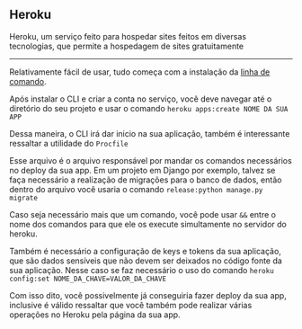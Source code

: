 ## Heroku

Heroku, um serviço feito para hospedar sites feitos em diversas tecnologias, que permite a hospedagem de sites gratuitamente

------

Relativamente fácil de usar, tudo começa com a instalação da [linha de comando](https://devcenter.heroku.com/articles/heroku-cli#install-the-heroku-cli).

Após instalar o CLI e criar a conta no serviço, você deve navegar até o diretório do seu projeto e usar o comando ``heroku apps:create NOME DA SUA APP``

Dessa maneira, o CLI irá dar inicio na sua aplicação, também é interessante ressaltar a utilidade do ``Procfile``

Esse arquivo é o arquivo responsável por mandar os comandos necessários no deploy da sua app. 
Em um projeto em Django por exemplo, talvez se faça necessário a realização de migrações para o banco de dados, então dentro do arquivo você usaria o comando ``release:python manage.py migrate``

Caso seja necessário mais que um comando, você pode usar ```&&``` entre o nome dos comandos para que ele os execute simultamente no servidor do heroku.

Também é necessário a configuração de keys e tokens da sua aplicação, que são dados sensíveis que não devem ser deixados no código fonte da sua aplicação. Nesse caso se faz necessário o uso do comando ``heroku config:set NOME_DA_CHAVE=VALOR_DA_CHAVE``

Com isso dito, você possivelmente já conseguiria fazer deploy da sua app, inclusive é válido ressaltar que você também pode realizar várias operações no Heroku pela página da sua app.